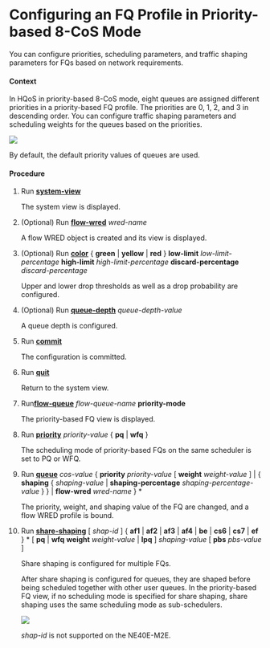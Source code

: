 Configuring an FQ Profile in Priority-based 8-CoS Mode
======================================================

You can configure priorities, scheduling parameters, and traffic shaping parameters for FQs based on network requirements.

#### Context

In HQoS in priority-based 8-CoS mode, eight queues are assigned different priorities in a priority-based FQ profile. The priorities are 0, 1, 2, and 3 in descending order. You can configure traffic shaping parameters and scheduling weights for the queues based on the priorities.

![](../../../../public_sys-resources/note_3.0-en-us.png) 

By default, the default priority values of queues are used.



#### Procedure

1. Run [**system-view**](cmdqueryname=system-view)
   
   
   
   The system view is displayed.
2. (Optional) Run [**flow-wred**](cmdqueryname=flow-wred) *wred-name*
   
   
   
   A flow WRED object is created and its view is displayed.
3. (Optional) Run [**color**](cmdqueryname=color) { **green** | **yellow** | **red** } **low-limit** *low-limit-percentage* **high-limit** *high-limit-percentage* **discard-percentage** *discard-percentage*
   
   
   
   Upper and lower drop thresholds as well as a drop probability are configured.
4. (Optional) Run [**queue-depth**](cmdqueryname=queue-depth) *queue-depth-value*
   
   
   
   A queue depth is configured.
5. Run [**commit**](cmdqueryname=commit)
   
   
   
   The configuration is committed.
6. Run [**quit**](cmdqueryname=quit)
   
   
   
   Return to the system view.
7. Run[**flow-queue**](cmdqueryname=flow-queue) *flow-queue-name* **priority-mode**
   
   
   
   The priority-based FQ view is displayed.
8. Run [**priority**](cmdqueryname=priority) *priority-value* { **pq** | **wfq** }
   
   
   
   The scheduling mode of priority-based FQs on the same scheduler is set to PQ or WFQ.
9. Run [**queue**](cmdqueryname=queue) *cos-value* { **priority** *priority-value* [ **weight** *weight-value* ] | { **shaping** { *shaping-value* | **shaping-percentage** *shaping-percentage-value* } } | **flow-wred** *wred-name* } \*
   
   
   
   The priority, weight, and shaping value of the FQ are changed, and a flow WRED profile is bound.
10. Run [**share-shaping**](cmdqueryname=share-shaping) [ *shap-id* ] { **af1** | **af2** | **af3** | **af4** | **be** | **cs6** | **cs7** | **ef** } \* [ **pq** | **wfq** **weight** *weight-value* | **lpq** ] *shaping-value* [ **pbs** *pbs-value* ]
    
    
    
    Share shaping is configured for multiple FQs.
    
    
    
    After share shaping is configured for queues, they are shaped before being scheduled together with other user queues. In the priority-based FQ view, if no scheduling mode is specified for share shaping, share shaping uses the same scheduling mode as sub-schedulers.
    
    ![](../../../../public_sys-resources/note_3.0-en-us.png) 
    
    *shap-id* is not supported on the NE40E-M2E.